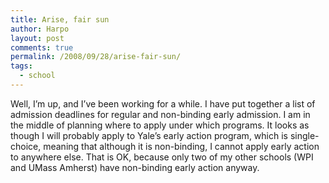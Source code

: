 ```yaml
---
title: Arise, fair sun
author: Harpo
layout: post
comments: true
permalink: /2008/09/28/arise-fair-sun/
tags:
  - school
---
```

Well, I&#8217;m up, and I&#8217;ve been working for a while. I have put together a list of admission deadlines for regular and non-binding early admission. I am in the middle of planning where to apply under which programs. It looks as though I will probably apply to Yale&#8217;s early action program, which is single-choice, meaning that although it is non-binding, I cannot apply early action to anywhere else. That is OK, because only two of my other schools (WPI and UMass Amherst) have non-binding early action anyway.